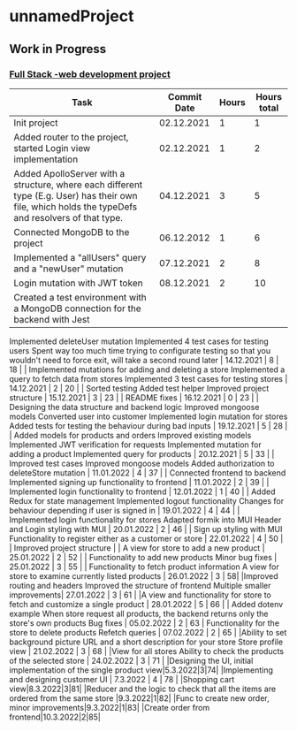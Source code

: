 # unnamedProject

## Work in Progress

###  [Full Stack -web development project](https://github.com/FullStack-HY/misc/blob/main/project.md)

| Task | Commit Date | Hours | Hours total |
|-----|-----|-----|-----|
| Init project | 02.12.2021 | 1 | 1 |
| Added router to the project, started Login view implementation | 02.12.2021 | 1 | 2 |
| Added ApolloServer with a structure, where each different type (E.g. User) has their own file, which holds the typeDefs and resolvers of that type.  | 04.12.2021 | 3 | 5 |
| Connected MongoDB to the project | 06.12.2012 | 1 | 6 |
| Implemented a "allUsers" query and a "newUser" mutation | 07.12.2021 | 2 | 8 |
| Login mutation with JWT token | 08.12.2021 | 2 | 10 |
| Created a test environment with a MongoDB connection for the backend with Jest
Implemented deleteUser mutation
Implemented 4 test cases for testing users
Spent way too much time trying to configurate testing so that you wouldn't need to force exit, will take a second round later | 14.12.2021 | 8 | 18 |
| Implemented mutations for adding and deleting a store
Implemented a query to fetch data from stores
Implemented 3 test cases for testing stores | 14.12.2021 | 2 | 20 |
| Sorted testing
Added test helper
Improved project structure | 15.12.2021 | 3 | 23 |
| README fixes | 16.12.2021 | 0 | 23 |
| Designing the data structure and backend logic
Improved mongoose models
Converted user into customer
Implemented login mutation for stores
Added tests for testing the behaviour during bad inputs | 19.12.2021 | 5 | 28 |
| Added models for products and orders
Improved existing models
Implemented JWT verification for requests 
Implemented mutation for adding a product
Implemented query for products | 20.12.2021 | 5 | 33 |
| Improved test cases
Improved mongoose models
Added authorization to deleteStore mutation | 11.01.2022 | 4 | 37 |
| Connected frontend to backend
Implemented signing up functionality to frontend | 11.01.2022 | 2 | 39 |
| Implemented login functionality to frontend | 12.01.2022 | 1 | 40 |
| Added Redux for state management
Implemented logout functionality
Changes for behaviour depending if user is signed in | 19.01.2022 | 4 | 44 |
| Implemented login functionality for stores
Adapted formik into MUI
Header and Login styling with MUI | 20.01.2022 | 2 | 46 |
| Sign up styling with MUI
Functionality to register either as a customer or store | 22.01.2022 | 4 | 50 |
| Improved project structure |
| A view for store to add a new product | 25.01.2022 | 2 | 52 |
| Functionality to add new products
Minor bug fixes | 25.01.2022 | 3 | 55 |
| Functionality to fetch product information
A view for store to examine currently listed products | 26.01.2022 | 3 | 58|
|Improved routing and headers
Improved the structure of frontend
Multiple smaller improvements| 27.01.2022 | 3 | 61 |
|A view and functionality for store to fetch and customize a single product | 28.01.2022 | 5 | 66 |
| Added dotenv example
When store request all products, the backend returns only the store's own products
Bug fixes | 05.02.2022 | 2 | 63 |
Functionality for the store to delete products
Refetch queries | 07.02.2022 | 2 | 65 |
|Ability to set background picture URL and a short description for your store
Store profile view | 21.02.2022 | 3 | 68 |
|View for all stores
Ability to check the products of the selected store | 24.02.2022 | 3 | 71 |
|Designing the UI, initial implementation of the single product view|5.3.2022|3|74|
|Implementing and designing customer UI | 7.3.2022 | 4 | 78 |
|Shopping cart view|8.3.2022|3|81|
|Reducer and the logic to check that all the items are ordered from the same store |9.3.2022|1|82|
|Func to create new order, minor improvements|9.3.2022|1|83|
|Create order from frontend|10.3.2022|2|85|